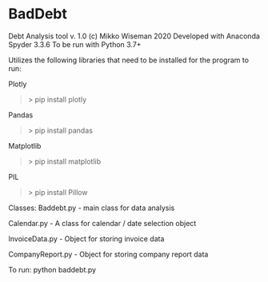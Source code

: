# BadDebt
Debt Analysis tool v. 1.0
(c) Mikko Wiseman 2020
Developed with Anaconda Spyder 3.3.6
To be run with Python 3.7+

Utilizes the following libraries that need to be installed for the program to run:

Plotly
>\> pip install plotly

Pandas
>\> pip install pandas

Matplotlib
>\> pip install matplotlib

PIL
>\> pip install Pillow

Classes:
Baddebt.py - main class for data analysis

Calendar.py - A class for calendar / date selection object

InvoiceData.py - Object for storing invoice data

CompanyReport.py - Object for storing company report data

To run:
python baddebt.py
